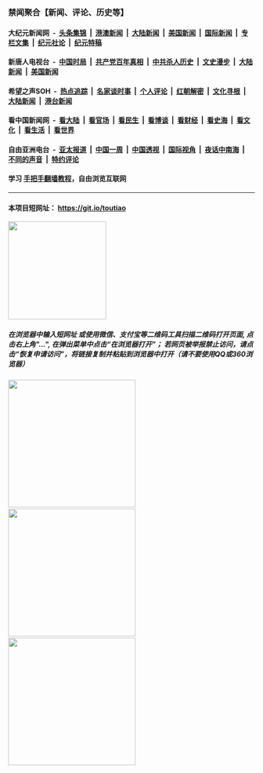 ### 禁闻聚合【新闻、评论、历史等】

#### 大纪元新闻网 &nbsp;-&nbsp; [头条集锦](indexes/E头条集锦.md?t=02090611) &nbsp;|&nbsp; [港澳新闻](indexes/E港澳新闻.md?t=02090611)  &nbsp;|&nbsp; [大陆新闻](indexes/E大陆新闻.md?t=02090611) &nbsp;|&nbsp; [美国新闻](indexes/E美国新闻.md?t=02090611) &nbsp;|&nbsp; [国际新闻](indexes/E国际新闻.md?t=02090611) &nbsp;|&nbsp; [专栏文集](indexes/E专栏文集.md?t=02090611) &nbsp;|&nbsp; [纪元社论](indexes/E纪元社论.md?t=02090611) &nbsp;|&nbsp; [纪元特稿](indexes/E纪元特稿.md?t=02090611) 

#### 新唐人电视台 &nbsp;-&nbsp; [中国时局](indexes/N中国时局.md?t=02090611) &nbsp;|&nbsp; [共产党百年真相](indexes/N共产党百年真相.md?t=02090611) &nbsp;|&nbsp; [中共杀人历史](indexes/N中共杀人历史.md?t=02090611) &nbsp;|&nbsp; [文史漫步](indexes/N文史漫步.md?t=02090611) &nbsp;|&nbsp; [大陆新闻](indexes/N大陆新闻.md?t=02090611) &nbsp;|&nbsp; [美国新闻](indexes/N美国新闻.md?t=02090611)

#### 希望之声SOH &nbsp;-&nbsp; [热点追踪](indexes/H热点追踪.md?t=02090611) &nbsp;|&nbsp; [名家谈时事](indexes/H名家谈时事.md?t=02090611) &nbsp;|&nbsp; [个人评论](indexes/H个人评论.md?t=02090611)  &nbsp;|&nbsp; [红朝解密](indexes/H红朝解密.md?t=02090611) &nbsp;|&nbsp; [文化寻根](indexes/H文化寻根.md?t=02090611) &nbsp;|&nbsp; [大陆新闻](indexes/H大陆新闻.md?t=02090611) &nbsp;|&nbsp; [港台新闻](indexes/H港台新闻.md?t=02090611)

#### 看中国新闻网 &nbsp;-&nbsp; [看大陆](indexes/S看大陆.md?t=02090611) &nbsp;|&nbsp; [看官场](indexes/S看官场.md?t=02090611) &nbsp;|&nbsp; [看民生](indexes/S看民生.md?t=02090611)  &nbsp;|&nbsp; [看博谈](indexes/S看博谈.md?t=02090611) &nbsp;|&nbsp; [看财经](indexes/S看财经.md?t=02090611) &nbsp;|&nbsp; [看史海](indexes/S看史海.md?t=02090611) &nbsp;|&nbsp; [看文化](indexes/S看文化.md?t=02090611) &nbsp;|&nbsp; [看生活](indexes/S看生活.md?t=02090611) &nbsp;|&nbsp; [看世界](indexes/S看世界.md?t=02090611)

#### 自由亚洲电台 &nbsp;-&nbsp; [亚太报道](indexes/R亚太报道.md?t=02090611) &nbsp;|&nbsp; [中国一周](indexes/R中国一周.md?t=02090611) &nbsp;|&nbsp; [中国透视](indexes/R中国透视.md?t=02090611)  &nbsp;|&nbsp; [国际视角](indexes/R国际视角.md?t=02090611) &nbsp;|&nbsp; [夜话中南海](indexes/R夜话中南海.md?t=02090611) &nbsp;|&nbsp; [不同的声音](indexes/R不同的声音.md?t=02090611) &nbsp;|&nbsp; [特约评论](indexes/R特约评论.md?t=02090611)

#### 学习 [手把手翻墙教程](https://github.com/gfw-breaker/guides/wiki)，自由浏览互联网

----

#### 本项目短网址： https://git.io/toutiao
<img src="https://raw.githubusercontent.com/gfw-breaker/banned-news/master/scripts/img/qr.png" width="200px"/>  

##### 在浏览器中输入短网址 或使用微信、支付宝等二维码工具扫描二维码打开页面, 点击右上角"...", 在弹出菜单中点击“在浏览器打开”； 若网页被举报禁止访问，请点击“恢复申请访问”，将链接复制并粘贴到浏览器中打开（请不要使用QQ或360浏览器）

<img src="https://raw.githubusercontent.com/gfw-breaker/banned-news/master/scripts/img/1.png" width="260px"/> &nbsp; <img src="https://raw.githubusercontent.com/gfw-breaker/banned-news/master/scripts/img/2.png" width="260px"/> &nbsp; <img src="https://raw.githubusercontent.com/gfw-breaker/banned-news/master/scripts/img/3.png" width="260px"/>
